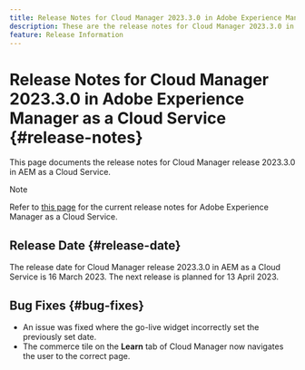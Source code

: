 ```yaml
---
title: Release Notes for Cloud Manager 2023.3.0 in Adobe Experience Manager as a Cloud Service
description: These are the release notes for Cloud Manager 2023.3.0 in AEM as a Cloud Service.
feature: Release Information
---
```


# Release Notes for Cloud Manager 2023.3.0 in Adobe Experience Manager as a Cloud Service {#release-notes}

This page documents the release notes for Cloud Manager release 2023.3.0 in AEM as a Cloud Service.

>[!NOTE]
>
>Refer to [this page](/help/release-notes/release-notes-cloud/release-notes-current.md) for the current release notes for Adobe Experience Manager as a Cloud Service.

## Release Date {#release-date}

The release date for Cloud Manager release 2023.3.0 in AEM as a Cloud Service is 16 March 2023. The next release is planned for 13 April 2023.

## Bug Fixes {#bug-fixes}

* An issue was fixed where the go-live widget incorrectly set the previously set date.
* The commerce tile on the **Learn** tab of Cloud Manager now navigates the user to the correct page.

